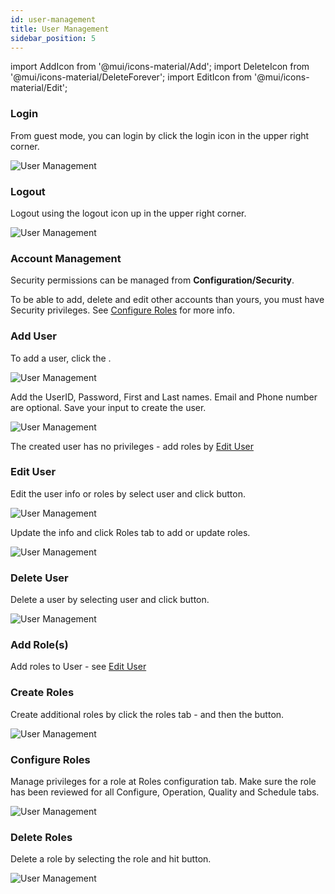 ```yaml
---
id: user-management
title: User Management
sidebar_position: 5
---
```


import AddIcon from '@mui/icons-material/Add';
import DeleteIcon from '@mui/icons-material/DeleteForever';
import EditIcon from '@mui/icons-material/Edit';


### Login
From guest mode, you can login by click the login icon in the upper right corner.

![User Management](/img/UMLogin.png)


### Logout
Logout using the logout icon up in the upper right corner.

![User Management](/img/UMLogout.png)


### Account Management
Security permissions can be managed from **Configuration/Security**.

To be able to add, delete and edit other accounts than yours, you must have Security privileges.  See [Configure Roles](#configure-roles) for more info.

### Add User
To add a user, click the <AddIcon fontSize="small" />.

![User Management](/img/UMAddUser.png)


Add the UserID, Password, First and Last names.  Email and Phone number are optional.  Save your input to create the user.

![User Management](/img/UMAddUser2.png)

The created user has no privileges - add roles by [Edit User](#edit-user)


### Edit User
Edit the user info or roles by select user and click <EditIcon fontSize="small" /> button.

![User Management](/img/UMEditUser.png)


Update the info and click Roles tab to add or update roles.

![User Management](/img/UMAddUserRole.png)


### Delete User
Delete a user by selecting user and click <DeleteIcon fontSize="small" /> button.

![User Management](/img/UMDeleteUser.png)


### Add Role(s)
Add roles to User - see [Edit User](#edit-user)


### Create Roles
Create additional roles by click the roles tab - and then the <AddIcon fontSize="small" /> button.   

![User Management](/img/UMCreateUserRole.png)


### Configure Roles
Manage privileges for a role at Roles configuration tab.  Make sure the role has been reviewed for all Configure, Operation, Quality and Schedule tabs.

![User Management](/img/UMConfigureRoles.png)


### Delete Roles
Delete a role by selecting the role and hit <DeleteIcon fontSize="small" /> button.

![User Management](/img/UMDeleteUserRole.png)
